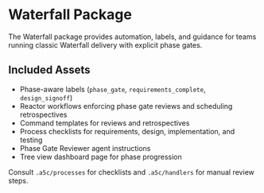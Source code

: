 # Waterfall Package

The Waterfall package provides automation, labels, and guidance for teams running classic Waterfall delivery with explicit phase gates.

## Included Assets
- Phase-aware labels (`phase_gate`, `requirements_complete`, `design_signoff`)
- Reactor workflows enforcing phase gate reviews and scheduling retrospectives
- Command templates for reviews and retrospectives
- Process checklists for requirements, design, implementation, and testing
- Phase Gate Reviewer agent instructions
- Tree view dashboard page for phase progression

Consult `.a5c/processes` for checklists and `.a5c/handlers` for manual review steps.
